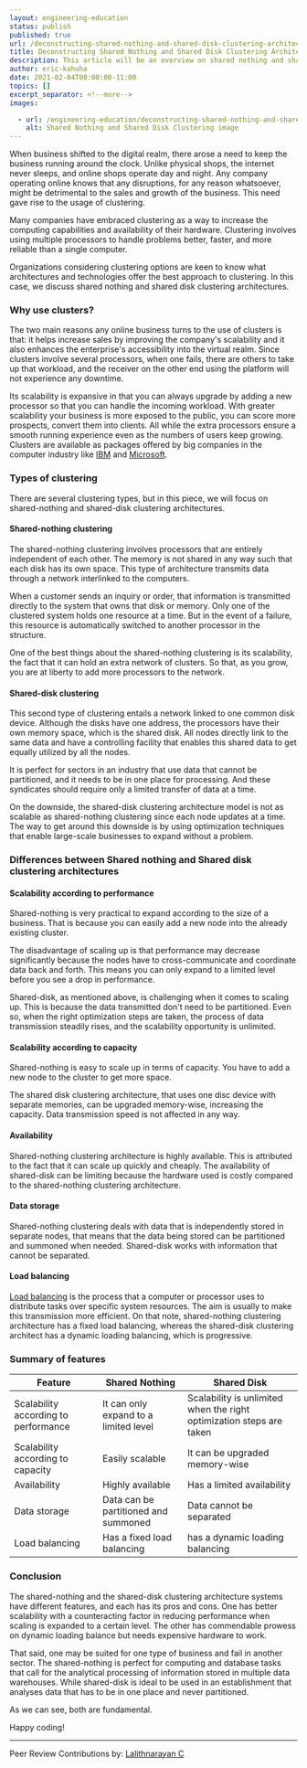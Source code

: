 ```yaml
---
layout: engineering-education
status: publish
published: true
url: /deconstructing-shared-nothing-and-shared-disk-clustering-architectures/
title: Deconstructing Shared Nothing and Shared Disk Clustering Architectures
description: This article will be an overview on shared nothing and shared disk clustering architectures. Clustering involves using multiple processors to handle problems better, faster, and more reliable than a single computer.
author: eric-kahuha
date: 2021-02-04T00:00:00-11:00
topics: []
excerpt_separator: <!--more-->
images:

  - url: /engineering-education/deconstructing-shared-nothing-and-shared-disk-clustering-architectures/hero.jpg
    alt: Shared Nothing and Shared Disk Clustering image
---
```

When business shifted to the digital realm, there arose a need to keep the business running around the clock. Unlike physical shops, the internet never sleeps, and online shops operate day and night. Any company operating online knows that any disruptions, for any reason whatsoever, might be detrimental to the sales and growth of the business. This need gave rise to the usage of clustering.
<!--more-->
Many companies have embraced clustering as a way to increase the computing capabilities and availability of their hardware. Clustering involves using multiple processors to handle problems better, faster, and more reliable than a single computer.

Organizations considering clustering options are keen to know what architectures and technologies offer the best approach to clustering. In this case, we discuss shared nothing and shared disk clustering architectures.

### Why use clusters?
The two main reasons any online business turns to the use of clusters is that: it helps increase sales by improving the company's scalability and it also enhances the enterprise&#39;s accessibility into the virtual realm. Since clusters involve several processors, when one fails, there are others to take up that workload, and the receiver on the other end using the platform will not experience any downtime.

Its scalability is expansive in that you can always upgrade by adding a new processor so that you can handle the incoming workload. With greater scalability your business is more exposed to the public, you can score more prospects, convert them into clients. All while the extra processors ensure a smooth running experience even as the numbers of users keep growing. Clusters are available as packages offered by big companies in the computer industry like [IBM](https://www.ibm.com/) and [Microsoft](https://www.microsoft.com/).

### Types of clustering
There are several clustering types, but in this piece, we will focus on shared-nothing and shared-disk clustering architectures.

#### Shared-nothing clustering
The shared-nothing clustering involves processors that are entirely independent of each other. The memory is not shared in any way such that each disk has its own space. This type of architecture transmits data through a network interlinked to the computers.

When a customer sends an inquiry or order, that information is transmitted directly to the system that owns that disk or memory. Only one of the clustered system holds one resource at a time. But in the event of a failure, this resource is automatically switched to another processor in the structure.

One of the best things about the shared-nothing clustering is its scalability, the fact that it can hold an extra network of clusters. So that, as you grow, you are at liberty to add more processors to the network.

#### Shared-disk clustering
This second type of clustering entails a network linked to one common disk device. Although the disks have one address, the processors have their own memory space, which is the shared disk. All nodes directly link to the same data and have a controlling facility that enables this shared data to get equally utilized by all the nodes.

It is perfect for sectors in an industry that use data that cannot be partitioned, and it needs to be in one place for processing. And these syndicates should require only a limited transfer of data at a time.

On the downside, the shared-disk clustering architecture model is not as scalable as shared-nothing clustering since each node updates at a time. The way to get around this downside is by using optimization techniques that enable large-scale businesses to expand without a problem.

### Differences between Shared nothing and Shared disk clustering architectures
#### Scalability according to performance
Shared-nothing is very practical to expand according to the size of a business. That is because you can easily add a new node into the already existing cluster. 

The disadvantage of scaling up is that performance may decrease significantly because the nodes have to cross-communicate and coordinate data back and forth. This means you can only expand to a limited level before you see a drop in performance.

Shared-disk, as mentioned above, is challenging when it comes to scaling up. This is because the data transmitted don't need to be partitioned. Even so, when the right optimization steps are taken, the process of data transmission steadily rises, and the scalability opportunity is unlimited.

#### Scalability according to capacity
Shared-nothing is easy to scale up in terms of capacity. You have to add a new node to the cluster to get more space.

The shared disk clustering architecture, that uses one disc device with separate memories, can be upgraded memory-wise, increasing the capacity. Data transmission speed is not affected in any way.

#### Availability
Shared-nothing clustering architecture is highly available. This is attributed to the fact that it can scale up quickly and cheaply. The availability of shared-disk can be limiting because the hardware used is costly compared to the shared-nothing clustering architecture.

#### Data storage
Shared-nothing clustering deals with data that is independently stored in separate nodes, that means that the data being stored can be partitioned and summoned when needed. Shared-disk works with information that cannot be separated.

#### Load balancing
[Load balancing](https://en.wikipedia.org/wiki/Load_balancing_(computing)#) is the process that a computer or processor uses to distribute tasks over specific system resources. The aim is usually to make this transmission more efficient. On that note, shared-nothing clustering architecture has a fixed load balancing, whereas the shared-disk clustering architect has a dynamic loading balancing, which is progressive.

### Summary of features
| Feature | Shared Nothing | Shared Disk |
| --- | --- | --- |
| Scalability according to performance | It can only expand to a limited level | Scalability is unlimited when the right optimization steps are taken |
| Scalability according to capacity | Easily scalable | It can be upgraded memory-wise |
| Availability | Highly available | Has a limited availability |
| Data storage | Data can be partitioned and summoned | Data cannot be separated |
| Load balancing | Has a fixed load balancing | has a dynamic loading balancing |

### Conclusion
The shared-nothing and the shared-disk clustering architecture systems have different features, and each has its pros and cons. One has better scalability with a counteracting factor in reducing performance when scaling is expanded to a certain level. The other has commendable prowess on dynamic loading balance but needs expensive hardware to work.

That said, one may be suited for one type of business and fail in another sector. The shared-nothing is perfect for computing and database tasks that call for the analytical processing of information stored in multiple data warehouses. While shared-disk is ideal to be used in an establishment that analyses data that has to be in one place and never partitioned. 

As we can see, both are fundamental.

Happy coding!


---
Peer Review Contributions by: [Lalithnarayan C](/engineering-education/authors/lalithnarayan-c/)

